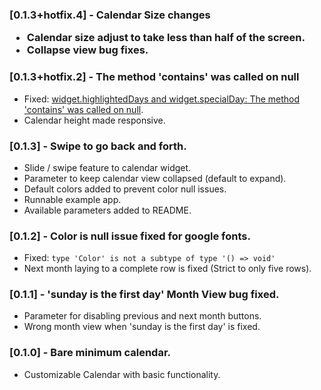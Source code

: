 <h3>[0.1.3+hotfix.4] - Calendar Size changes

- Calendar size adjust to take less than half of the screen.
- Collapse view bug fixes.

<h3>[0.1.3+hotfix.2] - The method 'contains' was called on null</h3>

- Fixed: <a href="https://github.com/Blasanka/stylable_calendar/issues/1"> widget.highlightedDays and widget.specialDay: 
The method 'contains' was called on null</a>.
- Calendar height made responsive.

<h3>[0.1.3] - Swipe to go back and forth.</h3>

- Slide / swipe feature to calendar widget.
- Parameter to keep calendar view collapsed (default to expand).
- Default colors added to prevent color null issues.
- Runnable example app.
- Available parameters added to README.

<h3>[0.1.2] - Color is null issue fixed for google fonts.</h3>

- Fixed: `type 'Color' is not a subtype of type '() => void'`
- Next month laying to a complete row is fixed (Strict to only five rows).

<h3>[0.1.1] - 'sunday is the first day' Month View bug fixed.</h3>

- Parameter for disabling previous and next month buttons.
- Wrong month view when 'sunday is the first day' is fixed.

<h3>[0.1.0] - Bare minimum calendar.</h3>

- Customizable Calendar with basic functionality.
